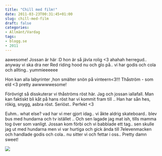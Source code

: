 ```yaml
---
title: "Chill med film!"
date: 2011-03-23T00:31:45+01:00
slug: chill-med-film
draft: false
categories:
- Allmänt/Vardag
tags:
- blogg.se
- 2011
---
```

aawesome! Jossan är här :D hon är så jävla rolig <3 ahahah herregud.. anyway vi ska dra ner Red riding hood nu och glo på.. vi har godis och cola och allting.. yummieeeeee  
  
Hon kan alla labyrinter ,hon smälter snön på vinteern<3!!! Thåström - som eld <3 pretty awwwwwesome!  
  
  
Förövrigt så disskuterar vi thåströms röst här. Jag och jossan iallafall. Man kan faktiskt bli kåt på hans röst har vi kommit fram till .. Han har sån hes, rökig, snygg, asbra röst. Seriöst.. Perfekt <3  
  
Euhm.. what else? vad har vi mer gjort idag.. vi åkte aldrig skateboard.. blev bus med hundarna och tv istället .. Och sen lagade jag mat ish, tills mamma tog över som vanligt. Jossan kom förbi och vi babblade ett tag.. sen skulle jag ut med hundarna men vi var hurtiga och gick ända till 7elevenmacken och handlade godis och cola.. nu sitter vi och fettar i oss.. Pretty damn sweet!  
  
![](/assets/images/blogg.se/dsc01966_139091954.jpg)